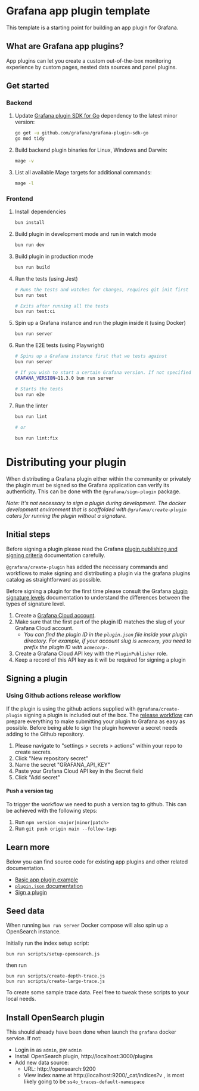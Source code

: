# Grafana app plugin template

This template is a starting point for building an app plugin for Grafana.

## What are Grafana app plugins?

App plugins can let you create a custom out-of-the-box monitoring experience by custom pages, nested data sources and panel plugins.

## Get started

### Backend

1. Update [Grafana plugin SDK for Go](https://grafana.com/developers/plugin-tools/key-concepts/backend-plugins/grafana-plugin-sdk-for-go) dependency to the latest minor version:

   ```bash
   go get -u github.com/grafana/grafana-plugin-sdk-go
   go mod tidy
   ```

2. Build backend plugin binaries for Linux, Windows and Darwin:

   ```bash
   mage -v
   ```

3. List all available Mage targets for additional commands:

   ```bash
   mage -l
   ```

### Frontend

1. Install dependencies

   ```bash
   bun install
   ```

2. Build plugin in development mode and run in watch mode

   ```bash
   bun run dev
   ```

3. Build plugin in production mode

   ```bash
   bun run build
   ```

4. Run the tests (using Jest)

   ```bash
   # Runs the tests and watches for changes, requires git init first
   bun run test

   # Exits after running all the tests
   bun run test:ci
   ```

5. Spin up a Grafana instance and run the plugin inside it (using Docker)

   ```bash
   bun run server
   ```

6. Run the E2E tests (using Playwright)

   ```bash
   # Spins up a Grafana instance first that we tests against
   bun run server

   # If you wish to start a certain Grafana version. If not specified will use latest by default
   GRAFANA_VERSION=11.3.0 bun run server

   # Starts the tests
   bun run e2e
   ```

7. Run the linter

   ```bash
   bun run lint

   # or

   bun run lint:fix
   ```

# Distributing your plugin

When distributing a Grafana plugin either within the community or privately the plugin must be signed so the Grafana application can verify its authenticity. This can be done with the `@grafana/sign-plugin` package.

_Note: It's not necessary to sign a plugin during development. The docker development environment that is scaffolded with `@grafana/create-plugin` caters for running the plugin without a signature._

## Initial steps

Before signing a plugin please read the Grafana [plugin publishing and signing criteria](https://grafana.com/legal/plugins/#plugin-publishing-and-signing-criteria) documentation carefully.

`@grafana/create-plugin` has added the necessary commands and workflows to make signing and distributing a plugin via the grafana plugins catalog as straightforward as possible.

Before signing a plugin for the first time please consult the Grafana [plugin signature levels](https://grafana.com/legal/plugins/#what-are-the-different-classifications-of-plugins) documentation to understand the differences between the types of signature level.

1. Create a [Grafana Cloud account](https://grafana.com/signup).
2. Make sure that the first part of the plugin ID matches the slug of your Grafana Cloud account.
   - _You can find the plugin ID in the `plugin.json` file inside your plugin directory. For example, if your account slug is `acmecorp`, you need to prefix the plugin ID with `acmecorp-`._
3. Create a Grafana Cloud API key with the `PluginPublisher` role.
4. Keep a record of this API key as it will be required for signing a plugin

## Signing a plugin

### Using Github actions release workflow

If the plugin is using the github actions supplied with `@grafana/create-plugin` signing a plugin is included out of the box. The [release workflow](./.github/workflows/release.yml) can prepare everything to make submitting your plugin to Grafana as easy as possible. Before being able to sign the plugin however a secret needs adding to the Github repository.

1. Please navigate to "settings > secrets > actions" within your repo to create secrets.
2. Click "New repository secret"
3. Name the secret "GRAFANA_API_KEY"
4. Paste your Grafana Cloud API key in the Secret field
5. Click "Add secret"

#### Push a version tag

To trigger the workflow we need to push a version tag to github. This can be achieved with the following steps:

1. Run `npm version <major|minor|patch>`
2. Run `git push origin main --follow-tags`

## Learn more

Below you can find source code for existing app plugins and other related documentation.

- [Basic app plugin example](https://github.com/grafana/grafana-plugin-examples/tree/master/examples/app-basic#readme)
- [`plugin.json` documentation](https://grafana.com/developers/plugin-tools/reference/plugin-jsonplugin-json)
- [Sign a plugin](https://grafana.com/developers/plugin-tools/publish-a-plugin/sign-a-plugin)

## Seed data

When running `bun run server` Docker compose will also spin up a OpenSearch instance.

Initially run the index setup script:

```shell
bun run scripts/setup-opensearch.js
```

then run

```shell
bun run scripts/create-depth-trace.js
bun run scripts/create-large-trace.js
```

To create some sample trace data.
Feel free to tweak these scripts to your local needs.

## Install OpenSearch plugin

This should already have been done when launch the `grafana` docker service.
If not:

- Login in as `admin`, pw `admin`
- Install OpenSearch plugin, http://localhost:3000/plugins
- Add new data source:
  - URL: http://opensearch:9200
  - View index name at http://localhost:9200/\_cat/indices?v , is most likely going to be `ss4o_traces-default-namespace`
